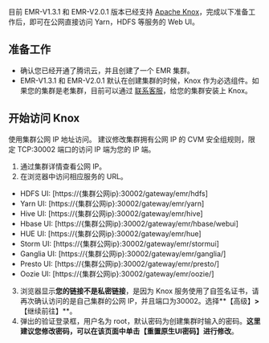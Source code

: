 目前 EMR-V1.3.1 和 EMR-V2.0.1 版本已经支持 [Apache Knox](https://knox.apache.org/?spm=a2c4g.11186623.2.10.22b554deZiOUor)，完成以下准备工作后，即可在公网直接访问 Yarn，HDFS 等服务的 Web UI。

## 准备工作
- 确认您已经开通了腾讯云，并且创建了一个 EMR 集群。
- EMR-V1.3.1 和 EMR-V2.0.1 默认在创建集群的时候，Knox 作为必选组件。如果您的集群是老集群，目前可以通过 [联系客服](https://cloud.tencent.com/about/connect)，给您的集群安装上 Knox。

## 开始访问 Knox
使用集群公网 IP 地址访问。
建议修改集群拥有公网 IP 的 CVM 安全组规则，限定 TCP:30002 端口的访问 IP 端为您的 IP 端。
1. 通过集群详情查看公网 IP。
2.  在浏览器中访问相应服务的 URL。
   - HDFS   UI: [https://{集群公网ip}:30002/gateway/emr/hdfs]
   - Yarn   UI: [https://{集群公网ip}:30002/gateway/emr/yarn]
   - Hive  UI: [https://{集群公网ip}:30002/gateway/emr/hive]
   - Hbase  UI: [https://{集群公网ip}:30002/gateway/emr/hbase/webui]
   - HUE  UI: [https://{集群公网ip}:30002/gateway/emr/hue]
   - Storm   UI: [https://{集群公网ip}:30002/gateway/emr/stormui]
   - Ganglia  UI: [https://{集群公网ip}:30002/gateway/emr/ganglia/]
   - Presto  UI: [https://{集群公网ip}:30002/gateway/emr/presto/]
   - Oozie   UI: [https://{集群公网ip}:30002/gateway/emr/oozie/]
    
3.   浏览器显示**您的链接不是私密链接**，是因为 Knox 服务使用了自签名证书，请再次确认访问的是自己集群的公网 IP，并且端口为30002。选择**【高级】**>**【继续前往】**。
4.   弹出的验证登录框，用户名为 root，默认密码为创建集群时输入的密码。**这里建议您修改密码，可以在该页面中单击【重置原生UI密码】进行修改**。


